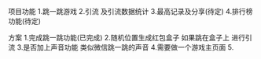 项目功能
1.跳一跳游戏
2.引流 及引流数据统计
3.最高记录及分享(待定)
4.排行榜功能(待定)


方案
1.完成跳一跳功能(已完成)
2.随机位置生成红包盒子 如果跳在盒子上 进行引流
3.是否加上声音功能 类似微信跳一跳的声音
4.需要做一个游戏主页面
5.